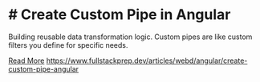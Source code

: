 # # Create Custom Pipe in Angular

Building reusable data transformation logic. Custom pipes are like custom filters you define for specific needs.

[Read More](https://www.fullstackprep.dev/articles/webd/angular/create-custom-pipe-angular) https://www.fullstackprep.dev/articles/webd/angular/create-custom-pipe-angular